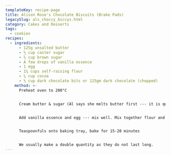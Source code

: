 ```yaml
---
templateKey: recipe-page
title: Alison Rose's Chocolate Biscuits (Brake Pads)
legacySlug: als_choccy_biccys.html
category: Cakes and Desserts
tags:
  - cookies
recipes:
  - ingredients:
      - 125g unsalted butter
      - ½ cup caster sugar
      - ½ cup brown sugar
      - A few drops of vanilla essence
      - 1 egg
      - 1¼ cups self-raising flour
      - ¼ cup cocoa
      - ½ cup dark chocolate bits or 125gm dark chocolate (chopped)
    method: >-
      Preheat oven to 200°C


      Cream butter & sugar (Al says she melts butter first --- it is quicker and seems to work the same)


      Add vanilla essence and egg --- mix well. Mix together flour and cocoa, add to mixture with chocolate.


      Teaspoonfuls onto baking tray, bake for 15-20 minutes


      We usually make a double quantity as they do not last long.
---
```

